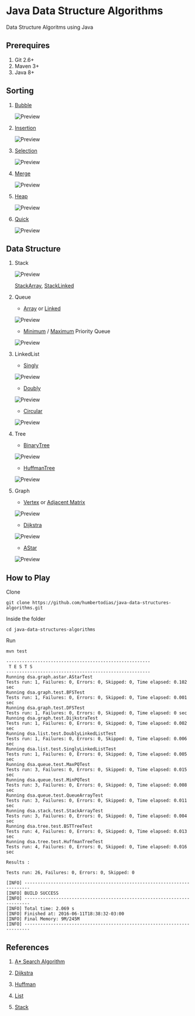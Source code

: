 # Java Data Structure Algorithms

Data Structure Algoritms using Java


## Prerequires

1. Git 2.6+
2. Maven 3+
3. Java 8+

## Sorting

1. [Bubble](src/main/java/dsa/sort/BubleSort.java)

	![Preview](doc/bubble_sort.gif)

2. [Insertion](src/main/java/dsa/sort/InsertionSort.java)

	![Preview](doc/insertion_sort.gif)

3. [Selection](src/main/java/dsa/sort/SelectionSort.java)

	![Preview](doc/selection_sort.gif)

4. [Merge](src/main/java/dsa/sort/MergeSort.java)

	![Preview](doc/merge_sort.gif)

5. [Heap](src/main/java/dsa/sort/HeapSort.java)

	![Preview](doc/heap_sort.gif)

6. [Quick](src/main/java/dsa/sort/QuickSort.java)

	![Preview](doc/quick_sort.gif)


## Data Structure

1. Stack

	![Preview](doc/stack.jpg)

	[StackArray](src/main/java/dsa/stack/StackArray.java),
	[StackLinked](src/main/java/dsa/stack/StackLinked.java)

2. Queue

	* [Array](src/main/java/dsa/queue/QueueArray.java) or [Linked](src/main/java/dsa/queue/QueueLinked.java)

	![Preview](doc/queue.jpg)
	
	* [Minimum](src/main/java/dsa/queue/priority/MinPQ.java) / [Maximum](src/main/java/dsa/queue/priority/MaxPQ.java) Priority Queue

	![Preview](doc/priorityqueue.png)

3. LinkedList
	
	* [Singly](src/main/java/dsa/list/SinglyLinkedList.java)	 
	
	![Preview](doc/linked_list.jpg)

	* [Doubly](src/main/java/dsa/list/DoublyLinkedList.java)
	
	![Preview](doc/doubly_linked_list.jpg)
		
	* [Circular](src/main/java/dsa/list/CircularLinkedList.java)

	![Preview](doc/singly_circular_linked_list.jpg)
	

4. Tree

	* [BinaryTree](src/main/java/dsa/tree/bst/BinarySearchTree.java)


	![Preview](doc/binary_tree.jpg)

	
	* [HuffmanTree](src/main/java/dsa/tree/huffman/HuffmanTree.java)

	![Preview](doc/huffman.png)
	

5. Graph

	* [Vertex](src/main/java/dsa/graph/Graph.java) or [Adjacent Matrix](src/main/java/dsa/graph/GraphMatrix.java)
	
	![Preview](doc/graph_adjacent_matrix.png)

	
	* [Dijkstra](src/main/java/dsa/graph/path/Dijkstra.java)

	![Preview](doc/dijkstra.gif)

	* [AStar](src/main/java/dsa/graph/path/AStar.java)

	![Preview](doc/a-star.gif)


## How to Play

Clone

```
git clone https://github.com/humbertodias/java-data-structures-algorithms.git
```

Inside the folder

```
cd java-data-structures-algorithms
```

Run

```
mvn test
```
```
-------------------------------------------------------
 T E S T S
-------------------------------------------------------
Running dsa.graph.astar.AStarTest
Tests run: 1, Failures: 0, Errors: 0, Skipped: 0, Time elapsed: 0.102 sec
Running dsa.graph.test.BFSTest
Tests run: 1, Failures: 0, Errors: 0, Skipped: 0, Time elapsed: 0.001 sec
Running dsa.graph.test.DFSTest
Tests run: 1, Failures: 0, Errors: 0, Skipped: 0, Time elapsed: 0 sec
Running dsa.graph.test.DijkstraTest
Tests run: 1, Failures: 0, Errors: 0, Skipped: 0, Time elapsed: 0.002 sec
Running dsa.list.test.DoublyLinkedListTest
Tests run: 1, Failures: 0, Errors: 0, Skipped: 0, Time elapsed: 0.006 sec
Running dsa.list.test.SinglyLinkedListTest
Tests run: 1, Failures: 0, Errors: 0, Skipped: 0, Time elapsed: 0.005 sec
Running dsa.queue.test.MaxPQTest
Tests run: 3, Failures: 0, Errors: 0, Skipped: 0, Time elapsed: 0.015 sec
Running dsa.queue.test.MinPQTest
Tests run: 3, Failures: 0, Errors: 0, Skipped: 0, Time elapsed: 0.008 sec
Running dsa.queue.test.QueueArrayTest
Tests run: 3, Failures: 0, Errors: 0, Skipped: 0, Time elapsed: 0.011 sec
Running dsa.stack.test.StackArrayTest
Tests run: 3, Failures: 0, Errors: 0, Skipped: 0, Time elapsed: 0.004 sec
Running dsa.tree.test.BSTTreeTest
Tests run: 4, Failures: 0, Errors: 0, Skipped: 0, Time elapsed: 0.013 sec
Running dsa.tree.test.HuffmanTreeTest
Tests run: 4, Failures: 0, Errors: 0, Skipped: 0, Time elapsed: 0.016 sec

Results :

Tests run: 26, Failures: 0, Errors: 0, Skipped: 0

[INFO] ------------------------------------------------------------------------
[INFO] BUILD SUCCESS
[INFO] ------------------------------------------------------------------------
[INFO] Total time: 2.069 s
[INFO] Finished at: 2016-06-11T18:38:32-03:00
[INFO] Final Memory: 9M/245M
[INFO] ------------------------------------------------------------------------
```


## References

1. [A* Search Algorithm](https://en.wikipedia.org/wiki/A*_search_algorithm)

2. [Dijkstra](http://www.vogella.com/tutorials/JavaAlgorithmsDijkstra/article.html)

3. [Huffman](https://rosettacode.org/wiki/Huffman_coding#Java)

4. [List](http://java2novice.com/data-structures-in-java/linked-list/doubly-linked-list/)

5. [Stack](http://eddmann.com/posts/implementing-a-stack-in-java-using-arrays-and-linked-lists/)
